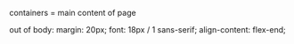 containers = main content of page


out of body:
margin: 20px;
font: 18px / 1 sans-serif;
align-content: flex-end;
